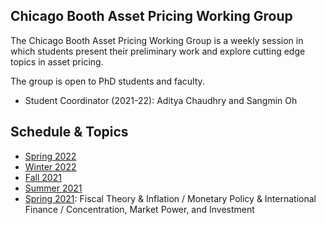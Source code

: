 ## Chicago Booth Asset Pricing Working Group

The Chicago Booth Asset Pricing Working Group is a weekly session in which students present their preliminary work and explore cutting edge topics in asset pricing.

The group is open to PhD students and faculty.
- Student Coordinator (2021-22): Aditya Chaudhry and Sangmin Oh

## Schedule & Topics
- [Spring 2022](2022S.md) 
- [Winter 2022](2022W.md)
- [Fall 2021](2021F.md)
- [Summer 2021](2021Su.md)
- [Spring 2021](2021S.md): Fiscal Theory & Inflation / Monetary Policy & International Finance / Concentration, Market Power, and Investment
